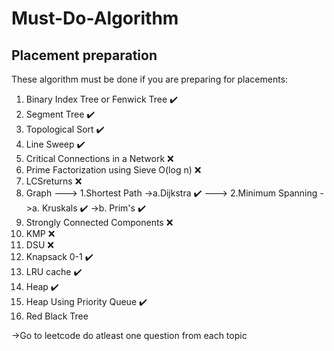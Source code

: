 # Must-Do-Algorithm
## Placement preparation

These algorithm must be done if you are preparing for placements:
1. Binary Index Tree or Fenwick Tree ✔️
2. Segment Tree ✔️
3. Topological Sort ✔️
4. Line Sweep ✔️
5. Critical Connections in a Network ❌
6. Prime Factorization using Sieve O(log n)  ❌
7. LCSreturns ❌
8. Graph 
---> 1.Shortest Path
      ->a.Dijkstra ✔️
---> 2.Minimum Spanning
      ->a. Kruskals ✔️
      ->b. Prim's ✔️
9. Strongly Connected Components ❌
10. KMP ❌
11. DSU ❌
12. Knapsack 0-1 ✔️
13. LRU cache ✔️
14. Heap ✔️
15. Heap Using Priority Queue ✔️
16. Red Black Tree


->Go to leetcode do atleast one question from each topic


